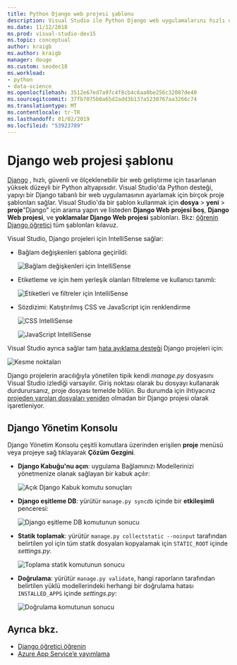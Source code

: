 ```yaml
---
title: Python Django web projesi şablonu
description: Visual Studio ile Python Django web uygulamalarını hızlı oluşturulması için kapsamlı bir şablon sağlayın.
ms.date: 11/12/2018
ms.prod: visual-studio-dev15
ms.topic: conceptual
author: kraigb
ms.author: kraigb
manager: douge
ms.custom: seodec18
ms.workload:
- python
- data-science
ms.openlocfilehash: 3512e67ed7a97c4f8cb4c6aa0be256c32087de40
ms.sourcegitcommit: 37fb7075b0a65d2add3b137a5230767aa3266c74
ms.translationtype: MT
ms.contentlocale: tr-TR
ms.lasthandoff: 01/02/2019
ms.locfileid: "53923789"
---
```

# <a name="django-web-project-template"></a>Django web projesi şablonu

[Django](https://www.djangoproject.com/) , hızlı, güvenli ve ölçeklenebilir bir web geliştirme için tasarlanan yüksek düzeyli bir Python altyapısıdır. Visual Studio'da Python desteği, yapıyı bir Django tabanlı bir web uygulamasının ayarlamak için birçok proje şablonları sağlar. Visual Studio'da bir şablon kullanmak için **dosya** > **yeni** > **proje**"Django" için arama yapın ve listeden  **Django Web projesi boş**, **Django Web projesi**, ve **yoklamalar Django Web projesi** şablonları. Bkz: [öğrenin Django öğretici](learn-django-in-visual-studio-step-01-project-and-solution.md) tüm şablonları kılavuz.

Visual Studio, Django projeleri için IntelliSense sağlar:

- Bağlam değişkenleri şablona geçirildi:

    ![Bağlam değişkenleri için IntelliSense](media/template-django-intellisense.png)

- Etiketleme ve için hem yerleşik olanları filtreleme ve kullanıcı tanımlı:

    ![Etiketleri ve filtreler için IntelliSense](media/template-django-intellisense-filter.png)

- Sözdizimi: Katıştırılmış CSS ve JavaScript için renklendirme

    ![CSS IntelliSense](media/template-django-intellisense-css.png)

    ![JavaScript IntelliSense](media/template-django-intellisense-js.png)

Visual Studio ayrıca sağlar tam [hata ayıklama desteği](debugging-python-in-visual-studio.md) Django projeleri için: 

![Kesme noktaları](media/template-django-debugging.png)

Django projelerin aracılığıyla yönetilen tipik kendi *manage.py* dosyasını Visual Studio izlediği varsayılır. Giriş noktası olarak bu dosyayı kullanarak durdurursanız, proje dosyası temelde bölün. Bu durumda için ihtiyacınız [projeden varolan dosyaları yeniden](managing-python-projects-in-visual-studio.md#create-a-project-from-existing-files) olmadan bir Django projesi olarak işaretleniyor.

## <a name="django-management-console"></a>Django Yönetim Konsolu

Django Yönetim Konsolu çeşitli komutlara üzerinden erişilen **proje** menüsü veya projeye sağ tıklayarak **Çözüm Gezgini**.

- **Django Kabuğu'nu açın**: uygulama Bağlamınızı Modellerinizi yönetmenize olanak sağlayan bir kabuk açılır:

    ![Açık Django Kabuk komutu sonuçları](media/template-django-console-shell.png)

- **Django eşitleme DB**: yürütür `manage.py syncdb` içinde bir **etkileşimli** penceresi:

    ![Django eşitleme DB komutunun sonucu](media/template-django-console-sync-db.png)

- **Statik toplamak**: yürütür `manage.py collectstatic --noinput` tarafından belirtilen yol için tüm statik dosyaları kopyalamak için `STATIC_ROOT` içinde *settings.py*.

    ![Toplama statik komutunun sonucu](media/template-django-console-collect-static.png)

- **Doğrulama**: yürütür `manage.py validate`, hangi raporların tarafından belirtilen yüklü modellerindeki herhangi bir doğrulama hatası `INSTALLED_APPS` içinde *settings.py*:

    ![Doğrulama komutunun sonucu](media/template-django-console-validate.png)

## <a name="see-also"></a>Ayrıca bkz.

- [Django öğretici öğrenin](learn-django-in-visual-studio-step-01-project-and-solution.md)
- [Azure App Service’e yayımlama](publishing-python-web-applications-to-azure-from-visual-studio.md)

